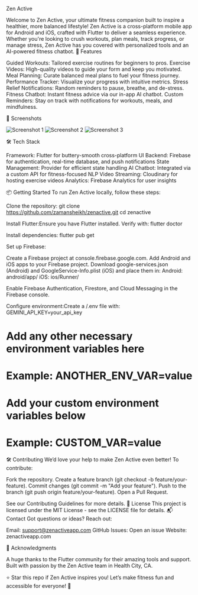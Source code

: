 Zen Active

Welcome to Zen Active, your ultimate fitness companion built to inspire a healthier, more balanced lifestyle! Zen Active is a cross-platform mobile app for Android and iOS, crafted with Flutter to deliver a seamless experience. Whether you're looking to crush workouts, plan meals, track progress, or manage stress, Zen Active has you covered with personalized tools and an AI-powered fitness chatbot.
🚀 Features

Guided Workouts: Tailored exercise routines for beginners to pros.
Exercise Videos: High-quality videos to guide your form and keep you motivated.
Meal Planning: Curate balanced meal plans to fuel your fitness journey.
Performance Tracker: Visualize your progress with intuitive metrics.
Stress Relief Notifications: Random reminders to pause, breathe, and de-stress.
Fitness Chatbot: Instant fitness advice via our in-app AI chatbot.
Custom Reminders: Stay on track with notifications for workouts, meals, and mindfulness.

📸 Screenshots

![Screenshot 1](link_to_screenshot_1)
![Screenshot 2](link_to_screenshot_2)
![Screenshot 3](link_to_screenshot_3)

🛠️ Tech Stack

Framework: Flutter for buttery-smooth cross-platform UI
Backend: Firebase for authentication, real-time database, and push notifications
State Management: Provider for efficient state handling
AI Chatbot: Integrated via a custom API for fitness-focused NLP
Video Streaming: Cloudinary for hosting exercise videos
Analytics: Firebase Analytics for user insights

📦 Getting Started
To run Zen Active locally, follow these steps:

Clone the repository:
git clone https://github.com/zamansheikh/zenactive.git
cd zenactive


Install Flutter:Ensure you have Flutter installed. Verify with:
flutter doctor


Install dependencies:
flutter pub get


Set up Firebase:

Create a Firebase project at console.firebase.google.com.
Add Android and iOS apps to your Firebase project.
Download google-services.json (Android) and GoogleService-Info.plist (iOS) and place them in:
Android: android/app/
iOS: ios/Runner/


Enable Firebase Authentication, Firestore, and Cloud Messaging in the Firebase console.


Configure environment:Create a /.env file with:
GEMINI_API_KEY=your_api_key

# Add any other necessary environment variables here


# Example: ANOTHER_ENV_VAR=value
# Add your custom environment variables below
# Example: CUSTOM_VAR=value


🛠️ Contributing
We’d love your help to make Zen Active even better! To contribute:

Fork the repository.
Create a feature branch (git checkout -b feature/your-feature).
Commit changes (git commit -m "Add your feature").
Push to the branch (git push origin feature/your-feature).
Open a Pull Request.

See our Contributing Guidelines for more details.
📜 License
This project is licensed under the MIT License - see the LICENSE file for details.
📬 Contact
Got questions or ideas? Reach out:

Email: support@zenactiveapp.com
GitHub Issues: Open an issue
Website: zenactiveapp.com

🌟 Acknowledgments

A huge thanks to the Flutter community for their amazing tools and support.
Built with passion by the Zen Active team in Health City, CA.


⭐ Star this repo if Zen Active inspires you! Let’s make fitness fun and accessible for everyone! 💪
